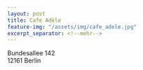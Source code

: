 ```yaml
---
layout: post
title: Café Adèle
feature-img: "/assets/img/cafe_adele.jpg"
excerpt_separator: <!--mehr-->
---
```


Bundesallee 142  
12161 Berlin
